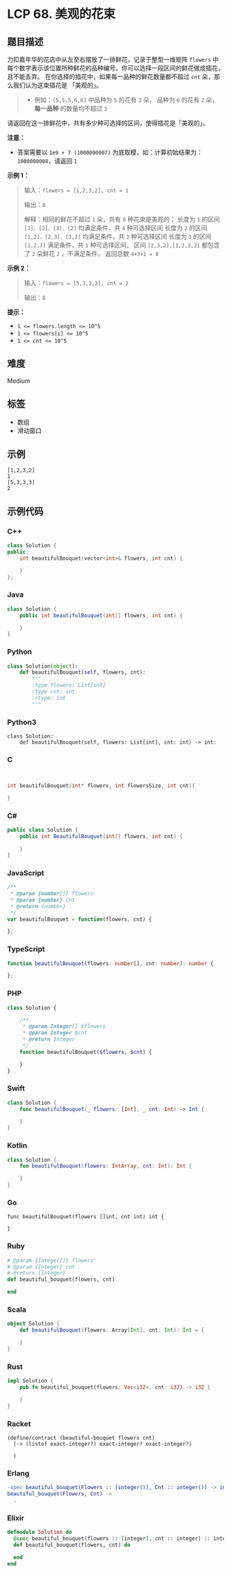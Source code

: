 # LCP 68. 美观的花束

## 题目描述

力扣嘉年华的花店中从左至右摆放了一排鲜花，记录于整型一维矩阵 `flowers` 中每个数字表示该位置所种鲜花的品种编号。你可以选择一段区间的鲜花做成插花，且不能丢弃。
在你选择的插花中，如果每一品种的鲜花数量都不超过 `cnt` 朵，那么我们认为这束插花是 「美观的」。
> - 例如：`[5,5,5,6,6]` 中品种为 `5` 的花有 `3` 朵， 品种为 `6` 的花有 `2` 朵，**每一品种** 的数量均不超过 `3`

请返回在这一排鲜花中，共有多少种可选择的区间，使得插花是「美观的」。

**注意：**
- 答案需要以 `1e9 + 7 (1000000007)` 为底取模，如：计算初始结果为：`1000000008`，请返回 `1`

**示例 1：**
>输入：`flowers = [1,2,3,2], cnt = 1`
>
>输出：`8`
>
>解释：相同的鲜花不超过 `1` 朵，共有 `8` 种花束是美观的；
>长度为 `1` 的区间 `[1]、[2]、[3]、[2]` 均满足条件，共 `4` 种可选择区间
>长度为 `2` 的区间 `[1,2]、[2,3]、[3,2]` 均满足条件，共 `3` 种可选择区间
>长度为 `3` 的区间 `[1,2,3]` 满足条件，共 `1` 种可选择区间。
>区间 `[2,3,2],[1,2,3,2]` 都包含了 `2` 朵鲜花 `2` ，不满足条件。
>返回总数 `4+3+1 = 8`

**示例 2：**
>输入：`flowers = [5,3,3,3], cnt = 2`
>
>输出：`8`

**提示：**
- `1 <= flowers.length <= 10^5`
- `1 <= flowers[i] <= 10^5`
- `1 <= cnt <= 10^5`

## 难度

Medium

## 标签

- 数组
- 滑动窗口

## 示例

```
[1,2,3,2]
1
[5,3,3,3]
2
```

## 示例代码

### C++

```cpp
class Solution {
public:
    int beautifulBouquet(vector<int>& flowers, int cnt) {

    }
};
```

### Java

```java
class Solution {
    public int beautifulBouquet(int[] flowers, int cnt) {

    }
}
```

### Python

```python
class Solution(object):
    def beautifulBouquet(self, flowers, cnt):
        """
        :type flowers: List[int]
        :type cnt: int
        :rtype: int
        """
```

### Python3

```python3
class Solution:
    def beautifulBouquet(self, flowers: List[int], cnt: int) -> int:
```

### C

```c


int beautifulBouquet(int* flowers, int flowersSize, int cnt){

}
```

### C#

```csharp
public class Solution {
    public int BeautifulBouquet(int[] flowers, int cnt) {

    }
}
```

### JavaScript

```javascript
/**
 * @param {number[]} flowers
 * @param {number} cnt
 * @return {number}
 */
var beautifulBouquet = function(flowers, cnt) {

};
```

### TypeScript

```typescript
function beautifulBouquet(flowers: number[], cnt: number): number {

};
```

### PHP

```php
class Solution {

    /**
     * @param Integer[] $flowers
     * @param Integer $cnt
     * @return Integer
     */
    function beautifulBouquet($flowers, $cnt) {

    }
}
```

### Swift

```swift
class Solution {
    func beautifulBouquet(_ flowers: [Int], _ cnt: Int) -> Int {

    }
}
```

### Kotlin

```kotlin
class Solution {
    fun beautifulBouquet(flowers: IntArray, cnt: Int): Int {

    }
}
```

### Go

```golang
func beautifulBouquet(flowers []int, cnt int) int {

}
```

### Ruby

```ruby
# @param {Integer[]} flowers
# @param {Integer} cnt
# @return {Integer}
def beautiful_bouquet(flowers, cnt)

end
```

### Scala

```scala
object Solution {
    def beautifulBouquet(flowers: Array[Int], cnt: Int): Int = {

    }
}
```

### Rust

```rust
impl Solution {
    pub fn beautiful_bouquet(flowers: Vec<i32>, cnt: i32) -> i32 {

    }
}
```

### Racket

```racket
(define/contract (beautiful-bouquet flowers cnt)
  (-> (listof exact-integer?) exact-integer? exact-integer?)

  )
```

### Erlang

```erlang
-spec beautiful_bouquet(Flowers :: [integer()], Cnt :: integer()) -> integer().
beautiful_bouquet(Flowers, Cnt) ->
  .
```

### Elixir

```elixir
defmodule Solution do
  @spec beautiful_bouquet(flowers :: [integer], cnt :: integer) :: integer
  def beautiful_bouquet(flowers, cnt) do

  end
end
```

